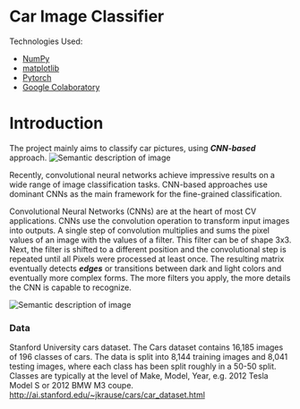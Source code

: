 
# Car Image Classifier



Technologies Used:

- [NumPy](http://www.numpy.org/)
- [matplotlib](http://matplotlib.org/)
- [Pytorch](https://pytorch.org)
- [Google Colaboratory](https://colab.research.google.com)

# Introduction
The project mainly aims to classify car pictures, using ***CNN-based*** approach. 
![Semantic description of image](https://miro.medium.com/max/1204/1*TVu5hyywTrUsCAkfJbVHQw.png "Image Title")

Recently, convolutional neural networks achieve impressive results on a wide range of image classification tasks. CNN-based approaches use dominant CNNs as the main framework for the fine-grained classification.

Convolutional Neural Networks (CNNs) are at the heart of most CV applications. CNNs use the convolution operation to transform input images into outputs. A single step of convolution multiplies and sums the pixel values of an image with the values of a filter. This filter can be of shape 3x3. Next, the filter is shifted to a different position and the convolutional step is repeated until all Pixels were processed at least once. The resulting matrix eventually detects ***edges*** or transitions between dark and light colors and eventually more complex forms. The more filters you apply, the more details the CNN is capable to recognize.

![Semantic description of image](https://miro.medium.com/max/488/1*4h_J0Zpx93_sFHKxWUoHAw.gif "Image Title")





### Data

Stanford University cars dataset. The Cars dataset contains 16,185 images of 196 classes of cars. The data is split into 8,144 training images and 8,041 testing images, where each class has been split roughly in a 50-50 split. Classes are typically at the level of Make, Model, Year, e.g. 2012 Tesla Model S or 2012 BMW M3 coupe.
http://ai.stanford.edu/~jkrause/cars/car_dataset.html
